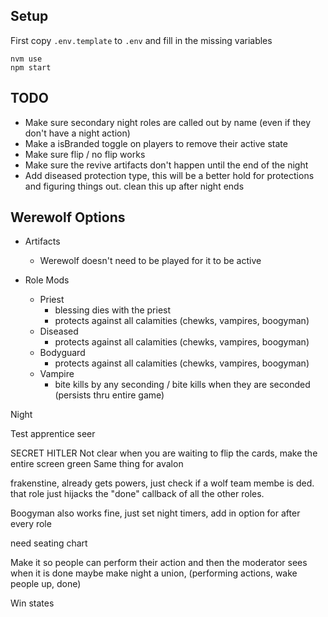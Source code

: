 ## Setup

First copy `.env.template` to `.env` and fill in the missing variables

```
nvm use
npm start
```

## TODO

- Make sure secondary night roles are called out by name (even if they don't have a night action)
- Make a isBranded toggle on players to remove their active state
- Make sure flip / no flip works
- Make sure the revive artifacts don't happen until the end of the night
- Add diseased protection type, this will be a better hold for protections and figuring things out. clean this up after night ends

## Werewolf Options

- Artifacts

  - Werewolf doesn't need to be played for it to be active

- Role Mods
  - Priest
    - blessing dies with the priest
    - protects against all calamities (chewks, vampires, boogyman)
  - Diseased
    - protects against all calamities (chewks, vampires, boogyman)
  - Bodyguard
    - protects against all calamities (chewks, vampires, boogyman)
  - Vampire
    - bite kills by any seconding / bite kills when they are seconded (persists thru entire game)

Night

Test apprentice seer

SECRET HITLER
Not clear when you are waiting to flip the cards, make the entire screen green
Same thing for avalon

frakenstine, already gets powers, just check if a wolf team membe is ded. that role just hijacks the "done" callback of all the other roles.

Boogyman also works fine, just set night timers, add in option for after every role

need seating chart

Make it so people can perform their action and then the moderator sees when it is done
maybe make night a union, (performing actions, wake people up, done)

Win states
